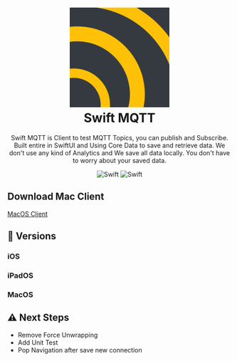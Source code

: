 <h1 align="center">
  <img alt="cgapp logo" src="https://raw.githubusercontent.com/faganello60/Swift-MQTT/main/Logo.png" width="224px"/><br/>
  Swift MQTT
</h1>
<p align="center">Swift MQTT is Client to test MQTT Topics, you can publish and Subscribe. <br>Built entire in SwiftUI and Using Core Data to save and retrieve data. We don't use any kind of Analytics and We save all data locally. You don't have to worry about your saved data.</p>

<p align="center">
<img src="https://img.shields.io/badge/Swift-FA7343?style=for-the-badge&logo=swift&logoColor=white" alt="Swift" />
<img src="https://img.shields.io/badge/Xcode-007ACC?style=for-the-badge&logo=Xcode&logoColor=white" alt="Swift" />
</p>

## Download Mac Client

<a href="https://github.com/faganello60/Swift-MQTT/releases/tag/1.0.0">MacOS Client</a>

## 📝 Versions

### iOS

### iPadOS

### MacOS

## ⚠️ Next Steps
* Remove Force Unwrapping
* Add Unit Test
* Pop Navigation after save new connection

